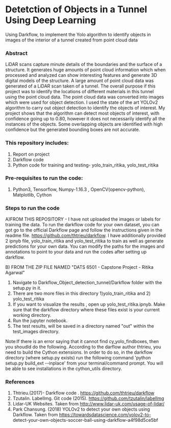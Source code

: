 # Detetction of Objects in a Tunnel Using Deep Learning
Using Darkflow, to implement the Yolo algorithm to identify objects in images of the interior of a tunnel created from point cloud data

### Abstract
LiDAR scans capture minute details of the boundaries and the surface of a structure. It generates huge amounts of point cloud information which when processed and analyzed can show interesting features and generate 3D digital models of the structure. A large amount of point cloud data was generated of a LiDAR scan taken of a tunnel.
The overall purpose if this project was to identify the locations of different materials in this tunnel using the point cloud data. The point cloud data was converted into images which were used for object detection. I used the state of the art YOLOv2 algorithm to carry out object detection to identify the objects of interest. My project shows that the algorithm can detect most objects of interest, with confidence going up to 0.80, however it does not necessarily identify all the instances of the objects. Some overlapping objects are identified with high confidence but the generated bounding boxes are not accurate.

### This repository includes:
1. Report on project
2. Darkflow code 
3. Python code for training and testing- yolo_train_ritika, yolo_test_ritika
                                        

### Pre-requisites to run the code:
1. Python3, Tensorflow, Numpy-1.16.3 , OpenCV(opencv-python), Matplotlib, Cython

### Steps to run the code

A)FROM THIS REPOSITORY - I have not uploaded the images or labels for training the data. 
To  run the darkflow code for your own dataset, you can got go to the official Darkflow page and follow the instructions given in the readme file. https://github.com/thtrieu/darkflow. I have additionally provided 2 ipnyb file, yolo_train_ritika and yolo_test_ritika to train as well as generate predictions for your own data. You can modify the paths for the images and annotations to point to your data and run the codes after setting up darkflow.

B) FROM THE ZIP FILE NAMED "DATS 6501 - Capstone Project - Ritika Agarwal"
1. Navigate to Darkflow_Object_detection_tunnel/Darkflow folder with the setup.py in it.
2. There are two more files in this directory 1)yolo_train_ritika and 2) yolo_test_ritika
3. If you want to visualize the results , open up yolo_test_ritika.ipnyb. Make sure that the darkflow directory where these files exist is your current working directory.
4. Run the jupyter notebook.
5. The test results, will be saved in a directory named "out" within the test_images directory. 
 
 Note:If there is an error saying that it cannot find cy_yolo_findboxes, then you shoudld do the following. According to the darflow author thtrieu, you need to  build the Cython extensions. In order to do so, in the darkflow directory (where setup.py exists) run the following command 'python setup.py build_ext --inplace' from your terminal/command prompt. You will be able to see installations in the cython_utils directory.
 
### References
 1. Thtrieu.(2017)- Darkflow code . https://github.com/thtrieu/darkflow 
 2. Tzutalin. LabelImg. Git code (2015). https://github.com/tzutalin/labelImg
 3. Lidar-UK Websites. Taken from http://www.lidar-uk.com/usage-of-lidar/
 4. Park Chansung. (2018) YOLOv2 to detect your own objects using Darkflow.  Taken from https://towardsdatascience.com/yolov2-to-      detect-your-own-objects-soccer-ball-using-darkflow-a4f98d5ce5bf
 
 

